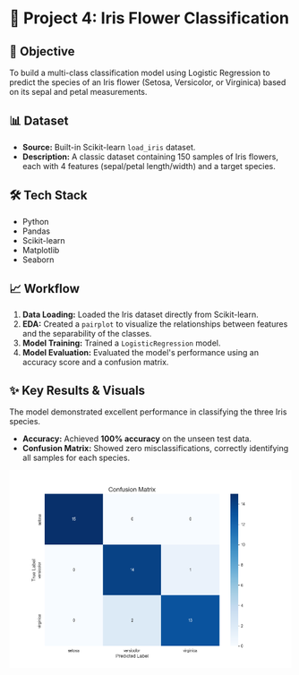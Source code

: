 # 🌸 Project 4: Iris Flower Classification

## 🎯 Objective
To build a multi-class classification model using Logistic Regression to predict the species of an Iris flower (Setosa, Versicolor, or Virginica) based on its sepal and petal measurements.

## 📊 Dataset
- **Source:** Built-in Scikit-learn `load_iris` dataset.
- **Description:** A classic dataset containing 150 samples of Iris flowers, each with 4 features (sepal/petal length/width) and a target species.

## 🛠️ Tech Stack
- Python
- Pandas
- Scikit-learn
- Matplotlib
- Seaborn

## 📈 Workflow
1.  **Data Loading:** Loaded the Iris dataset directly from Scikit-learn.
2.  **EDA:** Created a `pairplot` to visualize the relationships between features and the separability of the classes.
3.  **Model Training:** Trained a `LogisticRegression` model.
4.  **Model Evaluation:** Evaluated the model's performance using an accuracy score and a confusion matrix.

## ✨ Key Results & Visuals
The model demonstrated excellent performance in classifying the three Iris species.
- **Accuracy:** Achieved **100% accuracy** on the unseen test data.
- **Confusion Matrix:** Showed zero misclassifications, correctly identifying all samples for each species.

![Confusion Matrix](confusion_matrix.png)
